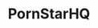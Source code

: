 ---
title: PornStarHQ
crosslinks:
- BustyNaturalPornstars
- theSourcer
- livven
- PORN4U
- PornStarletHQ
- RayleneX
- BorednIgnored
- Esperanza_Gomez
- gfycat
- meetpornstar
- nicoleaniston
- AaliyahHadid
- BrooklynChase
- MorganLee
- asstastic
- Ashlynn_Brooke
- tipofmypenis
- PornConnoisseurFavs
- reversecowgirl
---